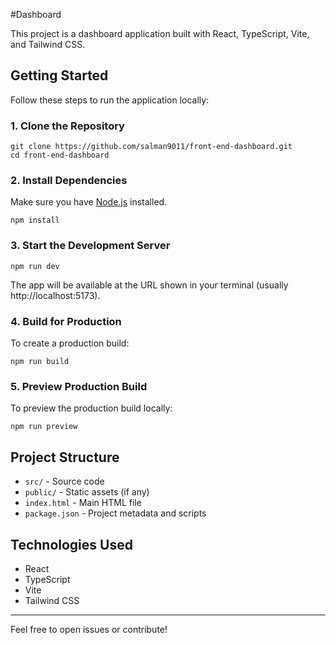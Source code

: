 #Dashboard

This project is a dashboard application built with React, TypeScript, Vite, and Tailwind CSS.

## Getting Started

Follow these steps to run the application locally:

### 1. Clone the Repository
```
git clone https://github.com/salman9011/front-end-dashboard.git
cd front-end-dashboard
```

### 2. Install Dependencies
Make sure you have [Node.js](https://nodejs.org/) installed.
```
npm install
```

### 3. Start the Development Server
```
npm run dev
```

The app will be available at the URL shown in your terminal (usually http://localhost:5173).

### 4. Build for Production
To create a production build:
```
npm run build
```

### 5. Preview Production Build
To preview the production build locally:
```
npm run preview
```

## Project Structure
- `src/` - Source code
- `public/` - Static assets (if any)
- `index.html` - Main HTML file
- `package.json` - Project metadata and scripts

## Technologies Used
- React
- TypeScript
- Vite
- Tailwind CSS

---
Feel free to open issues or contribute!
